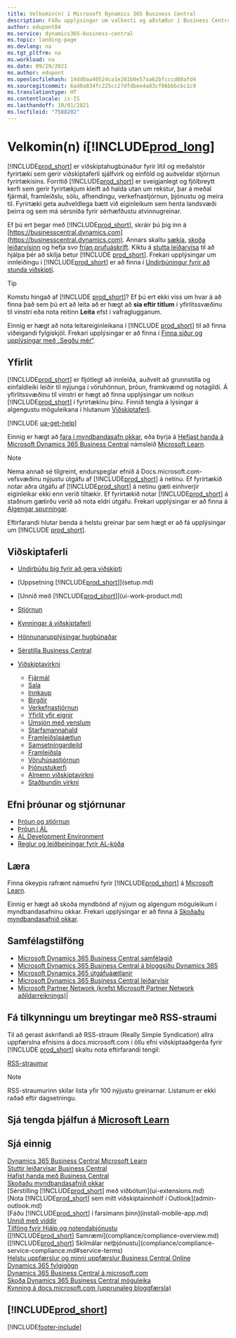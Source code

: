 ```yaml
---
title: Velkomin(n) í Microsoft Dynamics 365 Business Central
description: Fáðu upplýsingar um valkosti og aðstæður í Business Central sem gerir fyrirtækjum kleift að halda utan um rekstur, þar á meðal fjármál, framleiðslu, sölu, afhendingu, verkefnastjórnun, þjónustu og meira til.
author: edupont04
ms.service: dynamics365-business-central
ms.topic: landing-page
ms.devlang: na
ms.tgt_pltfrm: na
ms.workload: na
ms.date: 09/29/2021
ms.author: edupont
ms.openlocfilehash: 14dd0aa40524ca1e261b0e57aa62bfcccd80afd4
ms.sourcegitcommit: 6ad0a834fc225cc27dfdbee4a83cf06bbbcbc1c9
ms.translationtype: HT
ms.contentlocale: is-IS
ms.lasthandoff: 10/01/2021
ms.locfileid: "7588202"
---
```

# <a name="welcome-to-prod_long"></a>Velkomin(n) í[!INCLUDE[prod_long](includes/prod_long.md)]

[!INCLUDE[prod_short](includes/prod_short.md)] er viðskiptahugbúnaður fyrir lítil og meðalstór fyrirtæki sem gerir viðskiptaferli sjálfvirk og einföld og auðveldar stjórnun fyrirtækisins. Forritið [!INCLUDE[prod_short](includes/prod_short.md)] er sveigjanlegt og fjölbreytt kerfi sem gerir fyrirtækjum kleift að halda utan um rekstur, þar á meðal fjármál, framleiðslu, sölu, afhendingu, verkefnastjórnun, þjónustu og meira til. Fyrirtæki geta auðveldlega bætt við eiginleikum sem henta landsvæði þeirra og sem má sérsníða fyrir sérhæfðustu atvinnugreinar.  

Ef þú ert þegar með [!INCLUDE[prod_short](includes/prod_short.md)], skráir þú þig inn á [https://businesscentral.dynamics.com](https://businesscentral.dynamics.com). Annars skaltu [sækja](https://dynamics.microsoft.com/business-central/overview/), [skoða leiðarvísinn](https://dynamics.microsoft.com/en-us/guidedtour/dynamics/business-central/1/1) og hefja svo [frían prufuáskrift](https://go.microsoft.com/fwlink/?linkid=847861). Kíktu á [stutta leiðarvísa](quick-start-business-central.md) til að hjálpa þér að skilja betur [!INCLUDE [prod_short](includes/prod_short.md)]. Frekari upplýsingar um innleiðingu í [!INCLUDE[prod_short](includes/prod_short.md)] er að finna í [Undirbúningur fyrir að stunda viðskipti](ui-get-ready-business.md).  

> [!TIP]
> Komstu hingað af [!INCLUDE [prod_short](includes/prod_short.md)]? Ef þú ert ekki viss um hvar á að finna það sem þú ert að leita að er hægt að **sía eftir titlum** í yfirlitssvæðinu til vinstri eða nota reitinn **Leita** efst í vafraglugganum.  
>
> Einnig er hægt að nota leitareiginleikana í [!INCLUDE [prod_short](includes/prod_short.md)] til að finna viðeigandi fylgiskjöl. Frekari upplýsingar er að finna í [Finna síður og upplýsingar með „Segðu mér“](ui-search.md).

## <a name="overview"></a>Yfirlit

[!INCLUDE[prod_short](includes/prod_short.md)] er fljótlegt að innleiða, auðvelt að grunnstilla og einfaldleiki leiðir til nýjunga í vöruhönnun, þróun, framkvæmd og notagildi. Á yfirlitssvæðinu til vinstri er hægt að finna upplýsingar um notkun [!INCLUDE[prod_short](includes/prod_short.md)] í fyrirtækinu þínu. Finnið tengla á lýsingar á algengustu möguleikana í hlutanum [Viðskiptaferli](#business-processes).  

[!INCLUDE [ua-get-help](includes/ua-get-help.md)]

Einnig er hægt að [fara í myndbandasafn okkar](across-videos.md), eða byrja á [Hefjast handa á Microsoft Dynamics 365 Business Central](/learn/paths/get-started-dynamics-365-business-central/) námsleið [Microsoft Learn](/learn/dynamics365/business-central?WT.mc_id=dyn365bc_landingpage-docs).  

> [!NOTE]
> Nema annað sé tilgreint, endurspeglar efnið á Docs.microsoft.com-vefsvæðinu nýjustu útgáfu af [!INCLUDE[prod_short](includes/prod_short.md)] á netinu. Ef fyrirtækið notar aðra útgáfu af [!INCLUDE[prod_short](includes/prod_short.md)] á netinu gæti einhverjir eiginleikar ekki enn verið tiltækir. Ef fyrirtækið notar [!INCLUDE[prod_short](includes/prod_short.md)] á staðnum gætirðu verið að nota eldri útgáfu. Frekari upplýsingar er að finna á [Algengar spurningar](across-faq.yml).

Eftirfarandi hlutar benda á helstu greinar þar sem hægt er að fá upplýsingar um [!INCLUDE [prod_short](includes/prod_short.md)].  

## <a name="business-processes"></a>Viðskiptaferli

- [Undirbúðu þig fyrir að gera viðskipti](ui-get-ready-business.md)
- [Uppsetning [!INCLUDE[prod_short](includes/prod_short.md)]](setup.md)
- [Unnið með [!INCLUDE[prod_short](includes/prod_short.md)]](ui-work-product.md)
- [Stjórnun](admin-setup-and-administration.md)
- [Kynningar á viðskiptaferli](walkthrough-business-process-walkthroughs.md)
- [Hönnunarupplýsingar hugbúnaðar](design-details-application-design.md)
- [Sérstilla Business Central](ui-customizing-overview.md)
- [Viðskiptavirkni](across-business-functionality.md)

  - [Fjármál](finance.md)
  - [Sala](sales-manage-sales.md)
  - [Innkaup](purchasing-manage-purchasing.md)
  - [Birgðir](inventory-manage-inventory.md)
  - [Verkefnastjórnun](projects-manage-projects.md)
  - [Yfirlit yfir eignir](fa-manage.md)
  - [Umsjón með venslum](marketing-relationship-management.md)
  - [Starfsmannahald](hr-manage-human-resources.md)
  - [Framleiðslaáætlun](production-planning.md)
  - [Samsetningardeild](assembly-assemble-items.md)
  - [Framleiðsla](production-manage-manufacturing.md)
  - [Vöruhúsastjórnun](warehouse-manage-warehouse.md)
  - [Þjónustukerfi](service-service.md)
  - [Almenn viðskiptavirkni](ui-across-business-areas.md)
  - [Staðbundin virkni](about-localization.md)

## <a name="development-and-administration-content"></a>Efni þróunar og stjórnunar

- [Þróun og stjórnun](/dynamics365/business-central/dev-itpro/index)
- [Þróun í AL](/dynamics365/business-central/dev-itpro/developer/devenv-dev-overview)
- [AL Development Environment](/dynamics365/business-central/dev-itpro/developer/devenv-reference-overview)
- [Reglur og leiðbeiningar fyrir AL-kóða](/dynamics365/business-central/dev-itpro/compliance/apptest-overview)

## <a name="learn"></a>Læra

Finna ókeypis rafrænt námsefni fyrir [!INCLUDE[prod_short](includes/prod_short.md)] á [Microsoft Learn](/learn/dynamics365/business-central?WT.mc_id=dyn365bc_landingpage-docs).  

Einnig er hægt að skoða myndbönd af nýjum og algengum möguleikum í myndbandasafninu okkar. Frekari upplýsingar er að finna á [Skoðaðu myndbandasafnið okkar](across-videos.md).  

## <a name="community-resources"></a>Samfélagstilföng

- [Microsoft Dynamics 365 Business Central samfélagið](https://community.dynamics.com/business)
- [Microsoft Dynamics 365 Business Central á bloggsíðu Dynamics 365](https://cloudblogs.microsoft.com/dynamics365/it/product/business-central/)
- [Microsoft Dynamics 365 útgáfuáætlanir](/dynamics365/release-plans/)
- [Microsoft Dynamics 365 Business Central leiðarvísir](https://dynamics.microsoft.com/roadmap/business-central/)
- [Microsoft Partner Network \(krefst Microsoft Partner Network aðildarreiknings\)](https://mspartner.microsoft.com/en/us/windows/index.aspx)|  

## <a name="get-notified-about-changes-through-an-rss-feed"></a>Fá tilkynningu um breytingar með RSS-straumi

Til að gerast áskrifandi að RSS-straum (Really Simple Syndication) allra uppfærslna efnisins á docs.microsoft.com í öllu efni viðskiptaaðgerða fyrir [!INCLUDE [prod_short](includes/prod_short.md)] skaltu nota eftirfarandi tengil:

[RSS-straumur](/api/search/rss?$filter=scopes%2fany(t%3A%20t%20eq%20%27dynamics365-bc-app%27)&locale=en-us)

> [!NOTE]
> RSS-straumurinn skilar lista yfir 100 nýjustu greinarnar. Listanum er ekki raðað eftir dagsetningu.  

## <a name="see-related-training-at-microsoft-learn"></a>Sjá tengda þjálfun á [Microsoft Learn](/learn/dynamics365/business-central?WT.mc_id=dyn365bc_landingpage-docs)

## <a name="see-also"></a>Sjá einnig

[Dynamics 365 Business Central Microsoft Learn](/learn/dynamics365/business-central?WT.mc_id=dyn365bc_landingpage-docs)  
[Stuttir leiðarvísar Business Central](quick-start-business-central.md)  
[Hafist handa með Business Central](ui-get-ready-business.md)  
[Skoðaðu myndbandasafnið okkar](across-videos.md)  
[Sérstilling [!INCLUDE[prod_short](includes/prod_short.md)] með viðbótum](ui-extensions.md)  
[Nota [!INCLUDE[prod_short](includes/prod_short.md)] sem mitt viðskiptainnhólf í Outlook](admin-outlook.md)  
[Fáðu [!INCLUDE[prod_short](includes/prod_short.md)] í farsímann þinn](install-mobile-app.md)  
[Unnið með víddir](finance-dimensions.md)  
[Tilföng fyrir Hjálp og notendaþjónustu](product-help-and-support.md)  
[[!INCLUDE[prod_short](includes/prod_short.md)] Samræmi](compliance/compliance-overview.md)  
[[!INCLUDE[prod_short](includes/prod_short.md)] Skilmálar netþjónustu](compliance/compliance-service-compliance.md#service-terms)  
[Helstu uppfærslur og minni uppfærslur Business Central Online](/dynamics365/business-central/dev-itpro/administration/update-rollout-timeline)  
[Dynamics 365 fylgigögn](/dynamics365/)  
[Dynamics 365 Business Central á microsoft.com](https://dynamics.microsoft.com/business-central/overview/)  
[Skoða Dynamics 365 Business Central möguleika](https://dynamics.microsoft.com/business-central/capabilities/)  
[Kynning á docs.microsoft.com (upprunaleg bloggfærsla)](/teamblog/introducing-docs-microsoft-com)  

## [!INCLUDE[prod_short](includes/free_trial_md.md)]

[!INCLUDE[footer-include](includes/footer-banner.md)]
